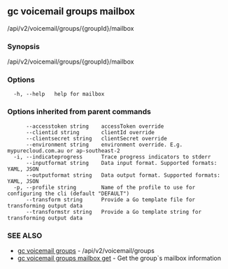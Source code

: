 ## gc voicemail groups mailbox

/api/v2/voicemail/groups/{groupId}/mailbox

### Synopsis

/api/v2/voicemail/groups/{groupId}/mailbox

### Options

```
  -h, --help   help for mailbox
```

### Options inherited from parent commands

```
      --accesstoken string    accessToken override
      --clientid string       clientId override
      --clientsecret string   clientSecret override
      --environment string    environment override. E.g. mypurecloud.com.au or ap-southeast-2
  -i, --indicateprogress      Trace progress indicators to stderr
      --inputformat string    Data input format. Supported formats: YAML, JSON
      --outputformat string   Data output format. Supported formats: YAML, JSON
  -p, --profile string        Name of the profile to use for configuring the cli (default "DEFAULT")
      --transform string      Provide a Go template file for transforming output data
      --transformstr string   Provide a Go template string for transforming output data
```

### SEE ALSO

* [gc voicemail groups](gc_voicemail_groups.html)	 - /api/v2/voicemail/groups
* [gc voicemail groups mailbox get](gc_voicemail_groups_mailbox_get.html)	 - Get the group`s mailbox information


